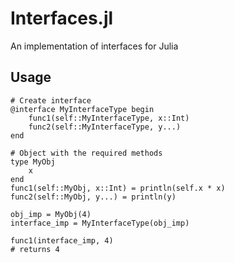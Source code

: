# Interfaces.jl
An implementation of interfaces for Julia

## Usage
```
# Create interface
@interface MyInterfaceType begin
    func1(self::MyInterfaceType, x::Int)
    func2(self::MyInterfaceType, y...)
end

# Object with the required methods
type MyObj
    x
end
func1(self::MyObj, x::Int) = println(self.x * x)
func2(self::MyObj, y...) = println(y)

obj_imp = MyObj(4)
interface_imp = MyInterfaceType(obj_imp)

func1(interface_imp, 4)
# returns 4
```

